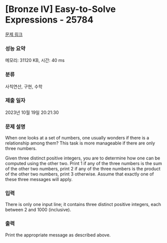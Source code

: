 # [Bronze IV] Easy-to-Solve Expressions - 25784 

[문제 링크](https://www.acmicpc.net/problem/25784) 

### 성능 요약

메모리: 31120 KB, 시간: 40 ms

### 분류

사칙연산, 구현, 수학

### 제출 일자

2023년 10월 19일 20:21:30

### 문제 설명

<p>When one looks at a set of numbers, one usually wonders if there is a relationship among them? This task is more manageable if there are only three numbers.</p>

<p>Given three distinct positive integers, you are to determine how one can be computed using the other two. Print 1 if any of the three numbers is the sum of the other two numbers, print 2 if any of the three numbers is the product of the other two numbers, print 3 otherwise. Assume that exactly one of these three messages will apply.</p>

### 입력 

 <p>There is only one input line; it contains three distinct positive integers, each between 2 and 1000 (inclusive).</p>

### 출력 

 <p>Print the appropriate message as described above.</p>

